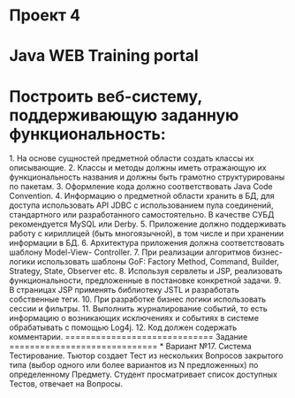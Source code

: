 # Проект 4 
Java WEB Training portal
=======================
<h1>Построить веб-систему, поддерживающую заданную функциональность:</h1>
1. На основе сущностей предметной области создать классы их
   описывающие.
2. Классы и методы должны иметь отражающую их функциональность
   названия и должны быть грамотно структурированы по пакетам.
3. Оформление кода должно соответствовать Java Code Convention.
4. Информацию о предметной области хранить в БД, для доступа
   использовать API JDBC с использованием пула соединений,
   стандартного или разработанного самостоятельно. В качестве СУБД
   рекомендуется MySQL или Derby.
5. Приложение должно поддерживать работу с кириллицей (быть
   многоязычной), в том числе и при хранении информации в БД.
6. Архитектура приложения должна соответствовать шаблону Model-View-
   Controller.
7. При реализации алгоритмов бизнес-логики использовать шаблоны GoF:
   Factory Method, Command, Builder, Strategy, State, Observer etc.
8. Используя сервлеты и JSP, реализовать функциональности,
   предложенные в постановке конкретной задачи.
9. В страницах JSP применять библиотеку JSTL и разработать собственные
   теги.
10. При разработке бизнес логики использовать сессии и фильтры.
11. Выполнить журналирование событий, то есть информацию о
    возникающих исключениях и событиях в системе обрабатывать с
    помощью Log4j.
12. Код должен содержать комментарии.
=============================
Задание
=============================
  * Вариант №17. Система Тестирование. Тьютор создает Тест из нескольких Вопросов
  закрытого типа (выбор одного или более вариантов из N предложенных) по
  определенному Предмету. Студент просматривает список доступных Тестов,
  отвечает на Вопросы.

